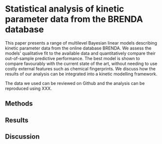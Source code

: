 # Statistical analysis of kinetic parameter data from the BRENDA database

This paper presents a range of multilevel Bayesian linear models describing
kinetic parameter data from the online database BRENDA. We assess the models'
qualitative fit to the available data and quantitatively compare their
out-of-sample predictive performance. The best model is shown to compare
favourably with the current state of the art, without needing to use costly
external features such as chemical fingerprints. We discuss how the results of
our analysis can be integrated into a kinetic modelling framework.

The data we used can be reviewed on Github and the analysis can be reproduced
using XXX.

## Methods

## Results

## Discussion





